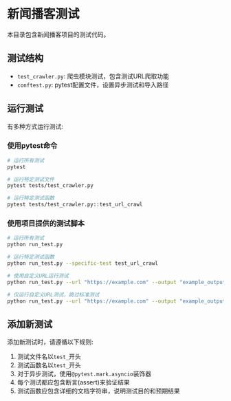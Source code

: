 # 新闻播客测试

本目录包含新闻播客项目的测试代码。

## 测试结构

- `test_crawler.py`: 爬虫模块测试，包含测试URL爬取功能
- `conftest.py`: pytest配置文件，设置异步测试和导入路径

## 运行测试

有多种方式运行测试:

### 使用pytest命令

```bash
# 运行所有测试
pytest

# 运行特定测试文件
pytest tests/test_crawler.py

# 运行特定测试函数
pytest tests/test_crawler.py::test_url_crawl
```

### 使用项目提供的测试脚本

```bash
# 运行所有测试
python run_test.py

# 运行特定测试函数
python run_test.py --specific-test test_url_crawl

# 使用自定义URL运行测试
python run_test.py --url "https://example.com" --output "example_output.md"

# 仅运行自定义URL测试，跳过标准测试
python run_test.py --url "https://example.com" --output "example_output.md" --skip-main-tests
```

## 添加新测试

添加新测试时，请遵循以下规则:

1. 测试文件名以`test_`开头
2. 测试函数名以`test_`开头
3. 对于异步测试，使用`@pytest.mark.asyncio`装饰器
4. 每个测试都应包含断言(assert)来验证结果
5. 测试函数应包含详细的文档字符串，说明测试目的和预期结果 
